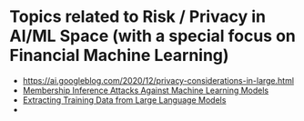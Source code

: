 # Topics related to Risk / Privacy in AI/ML Space (with a special focus on Financial Machine Learning)

* https://ai.googleblog.com/2020/12/privacy-considerations-in-large.html
* [Membership Inference Attacks Against Machine Learning Models](https://www.cs.cornell.edu/~shmat/shmat_oak17.pdf)
* [Extracting Training Data from Large Language Models](https://arxiv.org/pdf/2012.07805.pdf)
* 
